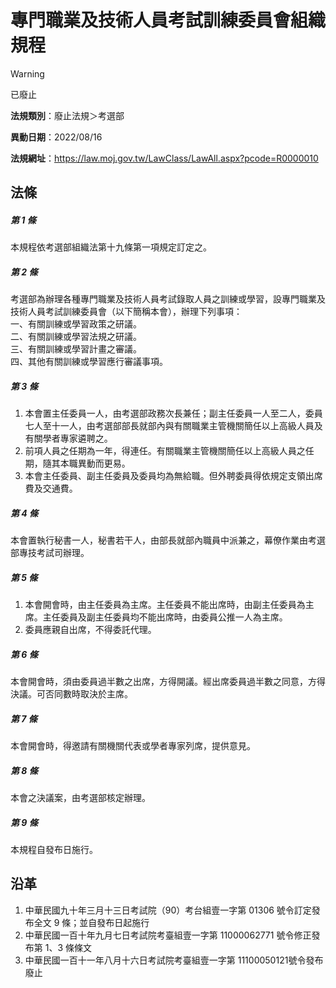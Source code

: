 # 專門職業及技術人員考試訓練委員會組織規程


> [!WARNING]
> 已廢止


**法規類別**：廢止法規＞考選部

**異動日期**：2022/08/16  

**法規網址**：https://law.moj.gov.tw/LawClass/LawAll.aspx?pcode=R0000010



## 法條
##### 第 1 條
本規程依考選部組織法第十九條第一項規定訂定之。

##### 第 2 條
考選部為辦理各種專門職業及技術人員考試錄取人員之訓練或學習，設專門職業及技術人員考試訓練委員會（以下簡稱本會），辦理下列事項：  
一、有關訓練或學習政策之研議。  
二、有關訓練或學習法規之研議。  
三、有關訓練或學習計畫之審議。  
四、其他有關訓練或學習應行審議事項。

##### 第 3 條
1. 本會置主任委員一人，由考選部政務次長兼任；副主任委員一人至二人，委員七人至十一人，由考選部部長就部內與有關職業主管機關簡任以上高級人員及有關學者專家遴聘之。
1. 前項人員之任期為一年，得連任。有關職業主管機關簡任以上高級人員之任期，隨其本職異動而更易。
1. 本會主任委員、副主任委員及委員均為無給職。但外聘委員得依規定支領出席費及交通費。

##### 第 4 條
本會置執行秘書一人，秘書若干人，由部長就部內職員中派兼之，幕僚作業由考選部專技考試司辦理。

##### 第 5 條
1. 本會開會時，由主任委員為主席。主任委員不能出席時，由副主任委員為主席。主任委員及副主任委員均不能出席時，由委員公推一人為主席。
1. 委員應親自出席，不得委託代理。

##### 第 6 條
本會開會時，須由委員過半數之出席，方得開議。經出席委員過半數之同意，方得決議。可否同數時取決於主席。

##### 第 7 條
本會開會時，得邀請有關機關代表或學者專家列席，提供意見。

##### 第 8 條
本會之決議案，由考選部核定辦理。

##### 第 9 條
本規程自發布日施行。

## 沿革
1. 中華民國九十年三月十三日考試院（90）考台組壹一字第 01306  號令訂定發布全文 9  條；並自發布日起施行
1. 中華民國一百十年九月七日考試院考臺組壹一字第 11000062771  號令修正發布第 1、3 條條文
1. 中華民國一百十一年八月十六日考試院考臺組壹一字第 11100050121號令發布廢止
